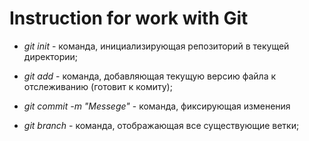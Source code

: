 # Instruction for work with Git

* *git init* - команда, инициализирующая репозиторий в текущей директории;

+ *git add* - команда, добавляющая текущую версию файла к отслеживанию (готовит к комиту);

+ *git commit -m "Messege"* - команда, фиксирующая изменения

+ *git branch* - команда, отображающая все существующие ветки;
